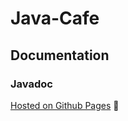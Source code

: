# Java-Cafe

## Documentation

### Javadoc

<a href="https://demoraeshugo.github.io/Java-Cafe/"> Hosted on Github Pages</a> 🚀
